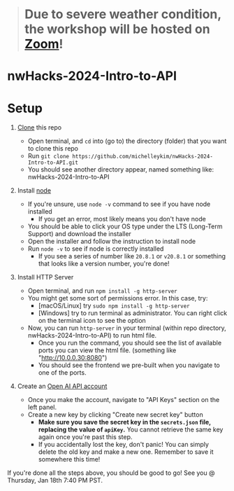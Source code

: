 > # Due to severe weather condition, the workshop will be hosted on [Zoom](http://tinyurl.com/Intro-To-APIs-nwHacks)!

# nwHacks-2024-Intro-to-API

# Setup

1. [Clone](https://docs.github.com/en/repositories/creating-and-managing-repositories/cloning-a-repository) this repo
    - Open terminal, and `cd` into (go to) the directory (folder) that you want to clone this repo
    - Run `git clone https://github.com/michelleykim/nwHacks-2024-Intro-to-API.git`
    - You should see another directory appear, named something like: nwHacks-2024-Intro-to-API

2. Install [node](https://nodejs.org/en/download)
    - If you're unsure, use `node -v` command to see if you have node installed
      - If you get an error, most likely means you don't have node
    - You should be able to click your OS type under the LTS (Long-Term Support) and download the installer
    - Open the installer and follow the instruction to install node
    - Run `node -v` to see if node is correctly installed
      - If you see a series of number like `20.8.1` or `v20.8.1` or something that looks like a version number, you're done!

3. Install HTTP Server
    - Open terminal, and run `npm install -g http-server`
    - You might get some sort of permissions error. In this case, try:
      - [macOS/Linux] try `sudo npm install -g http-server`
      - [Windows] try to run terminal as administrator. You can right click on the terminal icon to see the option
    - Now, you can run `http-server` in your terminal (within repo directory, nwHacks-2024-Intro-to-API) to run html file.
      - Once you run the command, you should see the list of available ports you can view the html file. (something like "http://10.0.0.30:8080")
      - You should see the frontend we pre-built when you navigate to one of the ports. 

4. Create an [Open AI API account](https://platform.openai.com/overview)
    - Once you make the account, navigate to "API Keys" section on the left panel. 
    - Create a new key by clicking "Create new secret key" button
      - **Make sure you save the secret key in the `secrets.json` file, replacing the value of `apiKey`.** You cannot retrieve the same key again once you're past this step.
      - If you accidentally lost the key, don't panic! You can simply delete the old key and make a new one. Remember to save it somewhere this time!

If you're done all the steps above, you should be good to go! See you @ Thursday, Jan 18th 7:40 PM PST.
